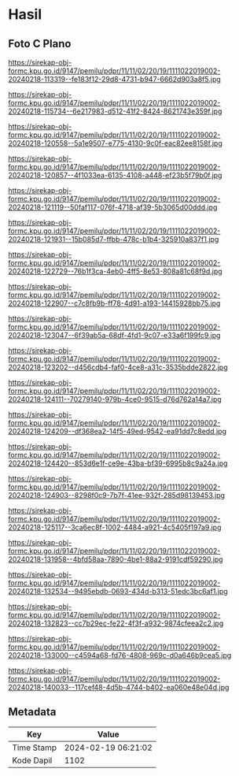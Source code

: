 # Hasil

## Foto C Plano

https://sirekap-obj-formc.kpu.go.id/9147/pemilu/pdpr/11/11/02/20/19/1111022019002-20240218-113319--fe183f12-29d8-4731-b947-6662d903a8f5.jpg

https://sirekap-obj-formc.kpu.go.id/9147/pemilu/pdpr/11/11/02/20/19/1111022019002-20240218-115734--6e217983-d512-41f2-8424-8621743e359f.jpg

https://sirekap-obj-formc.kpu.go.id/9147/pemilu/pdpr/11/11/02/20/19/1111022019002-20240218-120558--5a1e9507-e775-4130-9c0f-eac82ee8158f.jpg

https://sirekap-obj-formc.kpu.go.id/9147/pemilu/pdpr/11/11/02/20/19/1111022019002-20240218-120857--4f1033ea-6135-4108-a448-ef23b5f79b0f.jpg

https://sirekap-obj-formc.kpu.go.id/9147/pemilu/pdpr/11/11/02/20/19/1111022019002-20240218-121119--50faf117-076f-4718-af39-5b3065d00ddd.jpg

https://sirekap-obj-formc.kpu.go.id/9147/pemilu/pdpr/11/11/02/20/19/1111022019002-20240218-121931--15b085d7-ffbb-478c-b1b4-325910a837f1.jpg

https://sirekap-obj-formc.kpu.go.id/9147/pemilu/pdpr/11/11/02/20/19/1111022019002-20240218-122729--76b1f3ca-4eb0-4ff5-8e53-808a81c68f9d.jpg

https://sirekap-obj-formc.kpu.go.id/9147/pemilu/pdpr/11/11/02/20/19/1111022019002-20240218-122907--c7c8fb9b-ff78-4d91-a193-14415928bb75.jpg

https://sirekap-obj-formc.kpu.go.id/9147/pemilu/pdpr/11/11/02/20/19/1111022019002-20240218-123047--6f39ab5a-68df-4fd1-9c07-e33a6f199fc9.jpg

https://sirekap-obj-formc.kpu.go.id/9147/pemilu/pdpr/11/11/02/20/19/1111022019002-20240218-123202--d456cdb4-faf0-4ce8-a31c-3535bdde2822.jpg

https://sirekap-obj-formc.kpu.go.id/9147/pemilu/pdpr/11/11/02/20/19/1111022019002-20240218-124111--70279140-979b-4ce0-9515-d76d762a14a7.jpg

https://sirekap-obj-formc.kpu.go.id/9147/pemilu/pdpr/11/11/02/20/19/1111022019002-20240218-124209--df368ea2-14f5-49ed-9542-ea91dd7c8edd.jpg

https://sirekap-obj-formc.kpu.go.id/9147/pemilu/pdpr/11/11/02/20/19/1111022019002-20240218-124420--853d6e1f-ce9e-43ba-bf39-6995b8c9a24a.jpg

https://sirekap-obj-formc.kpu.go.id/9147/pemilu/pdpr/11/11/02/20/19/1111022019002-20240218-124903--8298f0c9-7b7f-41ee-932f-285d98139453.jpg

https://sirekap-obj-formc.kpu.go.id/9147/pemilu/pdpr/11/11/02/20/19/1111022019002-20240218-125117--3ca6ec8f-1002-4484-a921-4c5405f197a9.jpg

https://sirekap-obj-formc.kpu.go.id/9147/pemilu/pdpr/11/11/02/20/19/1111022019002-20240218-131958--4bfd58aa-7890-4be1-88a2-9191cdf59290.jpg

https://sirekap-obj-formc.kpu.go.id/9147/pemilu/pdpr/11/11/02/20/19/1111022019002-20240218-132534--9495ebdb-0693-434d-b313-51edc3bc6af1.jpg

https://sirekap-obj-formc.kpu.go.id/9147/pemilu/pdpr/11/11/02/20/19/1111022019002-20240218-132823--cc7b29ec-fe22-4f3f-a932-9874cfeea2c2.jpg

https://sirekap-obj-formc.kpu.go.id/9147/pemilu/pdpr/11/11/02/20/19/1111022019002-20240218-133000--c4594a68-fd76-4808-969c-d0a646b9cea5.jpg

https://sirekap-obj-formc.kpu.go.id/9147/pemilu/pdpr/11/11/02/20/19/1111022019002-20240218-140033--117cef48-4d5b-4744-b402-ea060e48e04d.jpg


## Metadata

| Key        | Value               |
| ---------- | ------------------- |
| Time Stamp | 2024-02-19 06:21:02 |
| Kode Dapil | 1102                |



